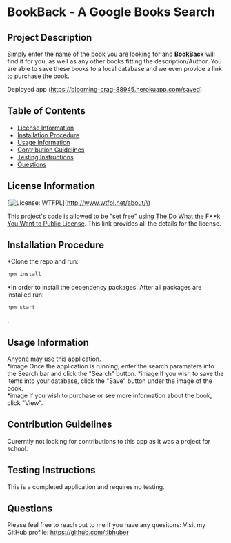 # BookBack - A Google Books Search



## Project Description
 Simply enter the name of the book you are looking for and **BookBack** will find it for you, as well as any other books fitting the description/Author.  You are able to save these books to a local database and we even provide a link to purchase the book.

 Deployed app (https://blooming-crag-88945.herokuapp.com/saved)

## Table of Contents
* [License Information](#License)
* [Installation Procedure](#Install)
* [Usage Information](#Usage)
* [Contribution Guidelines](#Contribution)
* [Testing Instructions](#Test)
* [Questions](#Questions)

## License Information
[![License: WTFPL](https://img.shields.io/badge/License-WTFPL-brightgreen.svg)](http://www.wtfpl.net/about/\) 

This project's code is allowed to be "set free" using [The Do What the F**k You Want to Public License](http://www.wtfpl.net/).  This link provides all the details for the license.

## Installation Procedure
 *Clone the repo and run: 
 ```bash 
 npm install
 ``` 
 *In order to install the dependency packages.  After all packages are installed run: 
 ```bash 
 npm start 
 ```
 .

## Usage Information
 Anyone may use this application.  
 *image
 Once the application is running, enter the search paramaters into the Search bar and click the "Search" button. 
 *image 
 If you wish to save the items into your database, click the "Save" button under the image of the book.  
 *image
 If you wish to purchase or see more information about the book, click "View".

## Contribution Guidelines
 Curerntly not looking for contributions to this app as it was a project for school.

## Testing Instructions
 This is a completed application and requires no testing.

## Questions
 
Please feel free to reach out to me if you have any quesitons: 
Visit my GitHub profile: https://github.com/tlbhuber
